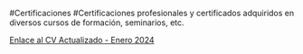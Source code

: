 #Certificaciones
#Certificaciones profesionales y certificados adquiridos en diversos cursos de formación, seminarios, etc.


[Enlace al CV Actualizado - Enero 2024](CV-Matias-Sinare.pdf)
